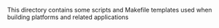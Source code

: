 This directory contains some scripts and Makefile templates used when building platforms and related
applications

